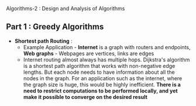 Algorithms-2 : Design and Analysis of Algorithms

## **Part 1 : Greedy Algorithms** <br>
* **Shortest path Routing** :
  * Example Application - **Internet** is a graph with routers and endpoints, **Web graphs** - Webpages are vertices, links are edges
  * Internet routing almost always has multiple hops. Dijkstra's algorithm is a shortest path algorithm that works with non-negative edge lengths.
  But each node needs to have information about all the nodes in the graph. For an application such as the internet, where the graph size is huge, this would be highly inefficient.
  **There is a need to restrict computations to be performed locally, and yet make it possible to converge on the desired result**
  
